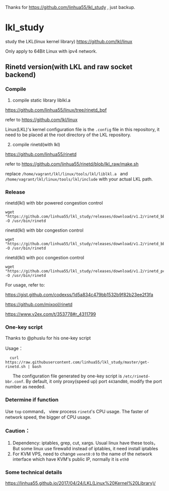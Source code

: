 Thanks for https://github.com/linhua55/lkl_study , just backup.
# lkl_study
study the LKL(linux kernel library)   https://github.com/lkl/linux

Only apply to 64Bit Linux with ipv4 network.

## Rinetd version(with LKL and raw socket backend)
### Compile

1. compile static library liblkl.a

https://github.com/linhua55/linux/tree/rinetd_bpf

refer to https://github.com/lkl/linux

Linux(LKL)'s kernel configuration file is the `.config` file in this repository, it need to be placed at the root directory of the LKL repository.

2. compile rinetd(with lkl)

https://github.com/linhua55/rinetd

refer to https://github.com/linhua55/rinetd/blob/lkl_raw/make.sh

replace `/home/vagrant/lkl/linux/tools/lkl/liblkl.a ` and `/home/vagrant/lkl/linux/tools/lkl/include` with your actual LKL path.


### Release

rinetd(lkl) with bbr powered congestion control

    wget "https://github.com/linhua55/lkl_study/releases/download/v1.2/rinetd_bbr_powered" -O /usr/bin/rinetd

rinetd(lkl) with bbr congestion control

    wget "https://github.com/linhua55/lkl_study/releases/download/v1.2/rinetd_bbr" -O /usr/bin/rinetd

rinetd(lkl) with pcc congestion control

    wget "https://github.com/linhua55/lkl_study/releases/download/v1.2/rinetd_pcc" -O /usr/bin/rinetd

For usage, refer to:

https://gist.github.com/codexss/1d5a834c479bb1532b9f82b23ee2f3fa

https://github.com/mixool/rinetd

https://www.v2ex.com/t/353778#r_4311799

### One-key script

Thanks to @phuslu for his one-key script

Usage：

      curl https://raw.githubusercontent.com/linhua55/lkl_study/master/get-rinetd.sh | bash
      
The configuration file generated by one-key script is `/etc/rinetd-bbr.conf`. By default, it only proxy(speed up) port `443`and`80`, modify the port number as needed.

### Determine if function

Use `top` command， view process `rinetd`'s  CPU usage. The faster of network speed, the bigger of CPU usage.

### Caution：

1. Dependency: iptables, grep, cut, xargs. Usual linux have these tools，But some linux use firewalld instead of iptables, it need install iptables
2. For KVM VPS, need to change `venet0:0` to the name of the network interface which have KVM's public IP, normally it is `eth0`

### Some technical details
https://linhua55.github.io/2017/04/24/LKL(Linux%20Kernel%20Library)/
